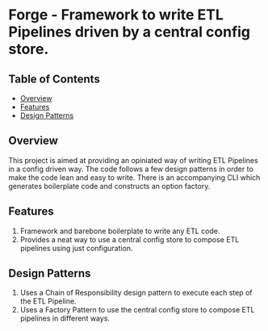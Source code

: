 # Forge - Framework to write ETL Pipelines driven by a central config store.

## Table of Contents
- [Overview](#overview)
- [Features](#features)
- [Design Patterns](#design-patterns)

## Overview
This project is aimed at providing an opiniated way of writing ETL Pipelines in a config driven way. The code follows a few design patterns in order to make the code lean and easy to write. There is an accompanying CLI which generates boilerplate code and constructs an option factory.

## Features
 1. Framework and barebone boilerplate to write any ETL code.  
 2. Provides a neat way to use a central config store to compose ETL pipelines using just configuration.

## Design Patterns
1. Uses a Chain of Responsibility design pattern to execute each step of the ETL Pipeline.
2. Uses a Factory Pattern to use the central config store to compose ETL pipelines in different ways.







